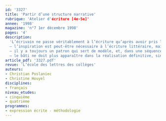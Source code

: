 ```yaml
---
id: '3327'
title: 'Partir d’une structure narrative'
rubrique: 'Atelier d'écriture [4e-5e]'
annee: '1998'
magazine: 'n°7 1er décembre 1998'
pages: '4'
description: 
  'L’écrivain ne passe véritablement à l’écriture qu’après avoir pris les décisions qui fixent la forme de son futur livre. Cet article propose de procéder d’une manière similaire pour démarrer un atelier d’écriture. Avant le passage à l’écriture proprement dite, le professeur demandera aux élèves de définir les instances de la structure générale du texte à construire. C’est une suite de décisions, et chacune d’elles doit s’accorder avec la précédente : ainsi, le texte sera bâti comme on bâtit un vêtement, à partir d’un patron. Cette analogie met en évidence trois faits primordiaux :
  – l’inspiration est peut-être nécessaire à l’écriture littéraire, mais l’artisanat est tout aussi indispensable ;
  – il y a toujours un patron qui sert de modèle, et, dans une séquence d’apprentissage de l’écriture, mieux vaut qu’il soit explicite ;
  – le bâti ne doit plus apparaître dans la réalisation définitive, sinon le texte donnera l’impression d’être « cousu de fil blanc » !'
article_pdf: '3327.pdf'
revue: 'L’école des lettres des collèges'
auteurs:
- Christian Poslaniec
- Christine Houyel
disciplines:
- français
niveau_etudes:
- cinquième
- quatrième
programmes:
- expression écrite - méthodologie
---
```

